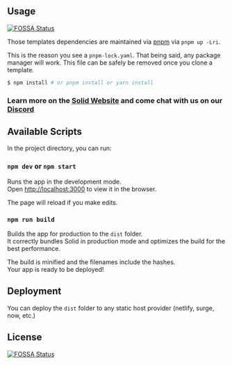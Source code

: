## Usage
[![FOSSA Status](https://app.fossa.com/api/projects/git%2Bgithub.com%2FOneTrueKyle%2FDUFF.svg?type=shield)](https://app.fossa.com/projects/git%2Bgithub.com%2FOneTrueKyle%2FDUFF?ref=badge_shield)


Those templates dependencies are maintained via [pnpm](https://pnpm.io) via `pnpm up -Lri`.

This is the reason you see a `pnpm-lock.yaml`. That being said, any package manager will work. This file can be safely be removed once you clone a template.

```bash
$ npm install # or pnpm install or yarn install
```

### Learn more on the [Solid Website](https://solidjs.com) and come chat with us on our [Discord](https://discord.com/invite/solidjs)

## Available Scripts

In the project directory, you can run:

### `npm dev` or `npm start`

Runs the app in the development mode.<br>
Open [http://localhost:3000](http://localhost:3000) to view it in the browser.

The page will reload if you make edits.<br>

### `npm run build`

Builds the app for production to the `dist` folder.<br>
It correctly bundles Solid in production mode and optimizes the build for the best performance.

The build is minified and the filenames include the hashes.<br>
Your app is ready to be deployed!

## Deployment

You can deploy the `dist` folder to any static host provider (netlify, surge, now, etc.)


## License
[![FOSSA Status](https://app.fossa.com/api/projects/git%2Bgithub.com%2FOneTrueKyle%2FDUFF.svg?type=large)](https://app.fossa.com/projects/git%2Bgithub.com%2FOneTrueKyle%2FDUFF?ref=badge_large)